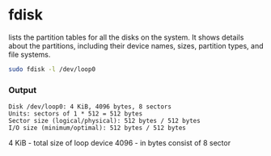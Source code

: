 # fdisk

lists the partition tables for all the disks on the system. It shows details about the partitions, including their device names, sizes, partition types, and file systems.

```bash
sudo fdisk -l /dev/loop0
```

### Output
```
Disk /dev/loop0: 4 KiB, 4096 bytes, 8 sectors
Units: sectors of 1 * 512 = 512 bytes
Sector size (logical/physical): 512 bytes / 512 bytes
I/O size (minimum/optimal): 512 bytes / 512 bytes

```

4 KiB - total size of loop device
4096 - in bytes
consist of 8 sector